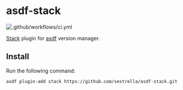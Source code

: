 # asdf-stack

![.github/workflows/ci.yml](https://github.com/sestrella/asdf-stack/workflows/.github/workflows/ci.yml/badge.svg?branch=master)

[Stack][stack] plugin for [asdf][asdf] version manager.

## Install

Run the following command:

```
asdf plugin-add stack https://github.com/sestrella/asdf-stack.git
```

[asdf]: https://github.com/asdf-vm/asdf
[stack]: https://docs.haskellstack.org/en/stable/README
